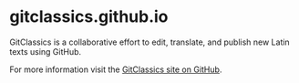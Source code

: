 # gitclassics.github.io

GitClassics is a collaborative effort to edit, translate, and publish new Latin texts using GitHub.

For more information visit the [GitClassics site on GitHub](http://gitclassics.github.io).
